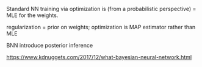 
Standard NN training via optimization is (from a probabilistic perspective) = MLE for the weights.

regularization = prior on weights; optimization is MAP estimator rather than MLE

BNN introduce posterior inference 

https://www.kdnuggets.com/2017/12/what-bayesian-neural-network.html
